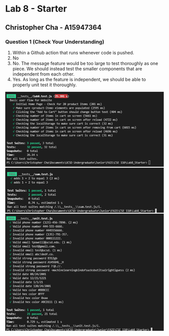 # Lab 8 - Starter

## Christopher Cha - A15947364

### Question 1 (Check Your Understanding)

1. Within a Github action that runs whenever code is pushed.
2. No
3. No. The message feature would be too large to test thoroughly as one piece. We should instead test the smaller components that are independent from each other.
4. Yes. As long as the feature is independent, we should be able to properly unit test it thoroughly.


![lab9.test.js](/screenshots/lab8.test.js.png)
![sum.test.js](/screenshots/sum.test.js.png)
![unit.test.js](/screenshots/unit.test.js.png)